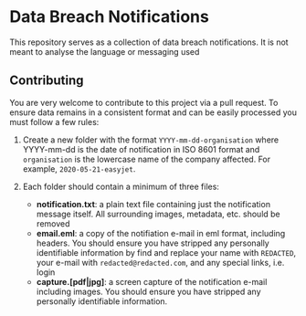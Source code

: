 # Data Breach Notifications

This repository serves as a collection of data breach notifications. It is not meant to analyse the language or messaging used

## Contributing

You are very welcome to contribute to this project via a pull request. To ensure data remains in a consistent format and can be easily processed you must follow a few rules:

1. Create a new folder with the format `YYYY-mm-dd-organisation` where YYYY-mm-dd is the date of notification in ISO 8601 format and `organisation` is the lowercase name of the company affected. For example, `2020-05-21-easyjet`.

2. Each folder should contain a minimum of three files:

   * **notification.txt**: a plain text file containing just the notification message itself. All surrounding images, metadata, etc. should be removed
   * **email.eml**: a copy of the notifiation e-mail in eml format, including headers. You should ensure you have stripped any personally identifiable information by find and replace your name with `REDACTED`, your e-mail with `redacted@redacted.com`, and any special links, i.e. login
   * **capture.[pdf|jpg]**: a screen capture of the notification e-mail including images. You should ensure you have stripped any personally identifiable information.
   
   

